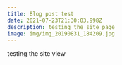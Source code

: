 ```yaml
---
title: Blog post test
date: 2021-07-23T21:30:03.998Z
description: testing the site page
image: img/img_20190831_184209.jpg
---
```

testing the site view